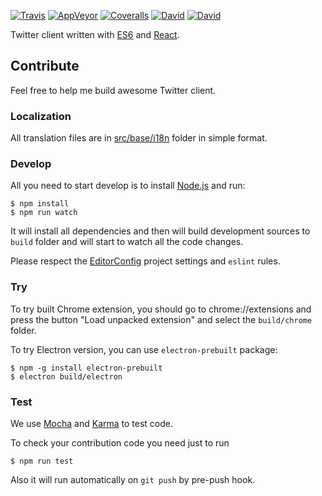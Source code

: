 [![Travis](https://img.shields.io/travis/silentroach/twic.svg?style=flat-square&label=travis)](https://travis-ci.org/silentroach/twic)
[![AppVeyor](https://img.shields.io/appveyor/ci/silentroach/twic.svg?style=flat-square&label=appveyor)](https://ci.appveyor.com/project/silentroach/twic)
[![Coveralls](https://img.shields.io/coveralls/silentroach/twic.svg?style=flat-square&label=coverage)](https://coveralls.io/r/silentroach/twic)
[![David](https://img.shields.io/david/silentroach/twic.svg?style=flat-square&label=deps)](https://david-dm.org/silentroach/twic)
[![David](https://img.shields.io/david/dev/silentroach/twic.svg?style=flat-square&label=dev-deps)](https://david-dm.org/silentroach/twic#info=devDependencies)

Twitter client written with [ES6](https://babeljs.io) and [React](http://facebook.github.io/react).

## Contribute

Feel free to help me build awesome Twitter client.

### Localization

All translation files are in [src/base/i18n](/src/base/i18n) folder in simple format.

### Develop

All you need to start develop is to install [Node.js](https://nodejs.org) and run:

	$ npm install
	$ npm run watch

It will install all dependencies and then will build development sources to `build` folder and will start to watch all the code changes.

Please respect the [EditorConfig](http://editorconfig.org) project settings and `eslint` rules.

### Try

To try built Chrome extension, you should go to chrome://extensions and press the button
"Load unpacked extension" and select the `build/chrome` folder.

To try Electron version, you can use `electron-prebuilt` package:

	$ npm -g install electron-prebuilt
	$ electron build/electron

### Test

We use [Mocha](http://mochajs.org) and [Karma](http://karma-runner.github.io) to test code.

To check your contribution code you need just to run

	$ npm run test

Also it will run automatically on `git push` by pre-push hook.
